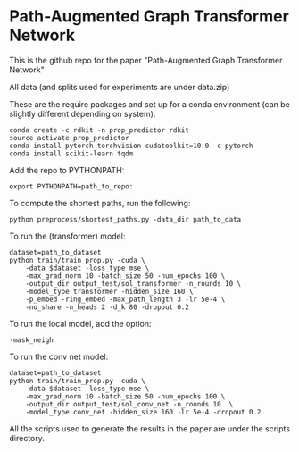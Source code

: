 # Path-Augmented Graph Transformer Network


This is the github repo for the paper "Path-Augmented Graph Transformer Network"

All data (and splits used for experiments are under data.zip)


These are the require packages and set up for a conda environment (can be slightly different depending on system).

```
conda create -c rdkit -n prop_predictor rdkit
source activate prop_predictor
conda install pytorch torchvision cudatoolkit=10.0 -c pytorch
conda install scikit-learn tqdm
```

Add the repo to PYTHONPATH:

```
export PYTHONPATH=path_to_repo:
```

To compute the shortest paths, run the following:
```
python preprocess/shortest_paths.py -data_dir path_to_data
```

To run the (transformer) model:
```
dataset=path_to_dataset
python train/train_prop.py -cuda \
    -data $dataset -loss_type mse \
    -max_grad_norm 10 -batch_size 50 -num_epochs 100 \
	-output_dir output_test/sol_transformer -n_rounds 10 \
	-model_type transformer -hidden_size 160 \
	-p_embed -ring_embed -max_path_length 3 -lr 5e-4 \
	-no_share -n_heads 2 -d_k 80 -dropout 0.2
```

To run the local model, add the option:
```
-mask_neigh
```

To run the conv net model:
```
dataset=path_to_dataset
python train/train_prop.py -cuda \
    -data $dataset -loss_type mse \
    -max_grad_norm 10 -batch_size 50 -num_epochs 100 \
    -output_dir output_test/sol_conv_net -n_rounds 10  \
    -model_type conv_net -hidden_size 160 -lr 5e-4 -dropout 0.2
```


All the scripts used to generate the results in the paper are under the scripts directory.

